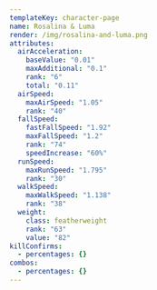 ```yaml
---
templateKey: character-page
name: Rosalina & Luma
render: /img/rosalina-and-luma.png
attributes:
  airAcceleration:
    baseValue: "0.01"
    maxAdditional: "0.1"
    rank: "6"
    total: "0.11"
  airSpeed:
    maxAirSpeed: "1.05"
    rank: "40"
  fallSpeed:
    fastFallSpeed: "1.92"
    maxFallSpeed: "1.2"
    rank: "74"
    speedIncrease: "60%"
  runSpeed:
    maxRunSpeed: "1.795"
    rank: "30"
  walkSpeed:
    maxWalkSpeed: "1.138"
    rank: "38"
  weight:
    class: featherweight
    rank: "63"
    value: "82"
killConfirms:
  - percentages: {}
combos:
  - percentages: {}
---
```

